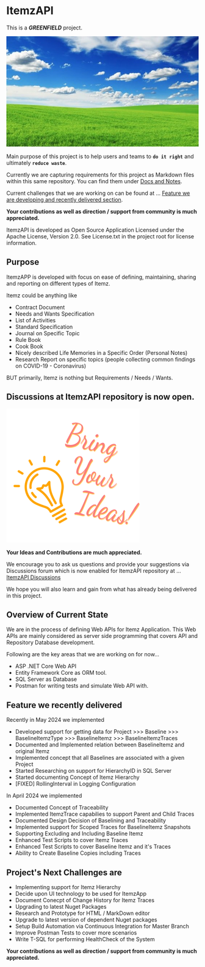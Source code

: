 # ItemzAPI

This is a ***GREENFIELD*** project.

![GreenField Pic](./images/GreenField.jpg)

Main purpose of this project is to help users and teams to **`do it right`** and ultimately **`reduce waste`**.

Currently we are capturing  requirements for this project as Markdown files within this same repository. You can find them under [Docs and Notes](https://github.com/Dharmesh-Shah/ItemzAPI/tree/master/ItemzAPI/01%20Docs%20and%20Notes). 

Current challenges that we are working on can be found at ... [Feature we are developing and recently delivered section](#feature-we-recently-delivered).

**Your contributions as well as direction / support from community is much appreciated.**

ItemzAPI is developed as Open Source Application Licensed under the Apache License, Version 2.0. See License.txt in the project root for license information.

## Purpose

ItemzAPP is developed with focus on ease of defining, maintaining, sharing and reporting on different types of Itemz.

Itemz could be anything like

- Contract Document
- Needs and Wants Specification
- List of Activities
- Standard Specification
- Journal on Specific Topic
- Rule Book
- Cook Book
- Nicely described Life Memories in a Specific Order (Personal Notes)
- Research Report on specific topics (people collecting common findings on COVID-19 - Coronavirus)

BUT primarily, Itemz is nothing but Requirements / Needs / Wants.

## Discussions at ItemzAPI repository is now open.

![Ideas Pic](./images/ideas.png)

**Your Ideas and Contributions are much appreciated.**

We encourage you to ask us questions and provide your suggestions via Discussions forum which is now enabled for ItemzAPI repository at ... [ItemzAPI Discussions](https://github.com/Dharmesh-Shah/ItemzAPI/discussions) 

We hope you will also learn and gain from what has already being delivered in this project.

## Overview of Current State

We are in the process of defining Web APIs for Itemz Application. This Web APIs are mainly considered as server side programming that covers API and Repository  Database development.

Following are the key areas that we are working on for now...

- ASP .NET Core Web API
- Entity Framework Core as ORM tool.
- SQL Server as Database
- Postman for writing tests and simulate Web API with.

## Feature we recently delivered

Recently in May 2024 we implemented 

 - Developed support for getting data for Project >>> Baseline >>> BaselineItemzType >>> BaselineItemz >>> BaselineItemzTraces
 - Documented and Implemented relation between BaselineItemz and original Itemz 
 - Implemented concept that all Baselines are associated with a given Project
 - Started Researching on support for HierarchyID in SQL Server
 - Started documenting Concept of Itemz Hierarchy
 - [FIXED] RollingInterval in Logging Configuration

In  April 2024 we implemented

 - Documented Concept of Traceability
 - Implemented ItemzTrace capabilies to support Parent and Child Traces
 - Documented Design Decision of Baselining and Traceability
 - Implemented support for Scoped Traces for BaselineItemz Snapshots
 - Supporting Excluding and Including Baseline Itemz
 - Enhanced Test Scripts to cover Itemz Traces
 - Enhanced Test Scripts to cover Baseline Itemz and it's Traces
 - Ability to Create Baseline Copies including Traces

## Project's Next Challenges are 

 - Implementing support for Itemz Hierarchy
 - Decide upon UI technology to be used for ItemzApp
 - Document Conecpt of Change History for Itemz Traces
 - Upgrading to latest Nuget Packages
 - Research and Prototype for HTML / MarkDown editor
 - Upgrade to latest version of dependent Nuget packages
 - Setup Build Automation via Continuous Integration for Master Branch
 - Improve Postman Tests to cover more scenarios
 - Write T-SQL for performing HealthCheck of the System

**Your contributions as well as direction / support from community is much appreciated.**
